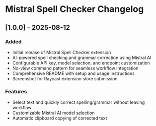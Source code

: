 # Mistral Spell Checker Changelog

## [1.0.0] - 2025-08-12

### Added

- Initial release of Mistral Spell Checker extension
- AI-powered spell checking and grammar correction using Mistral AI
- Configurable API key, model selection, and endpoint customization
- No-view command pattern for seamless workflow integration
- Comprehensive README with setup and usage instructions
- Screenshot for Raycast extension store submission

### Features

- Select text and quickly correct spelling/grammar without leaving workflow
- Customizable Mistral AI model selection
- Automatic clipboard copying of corrected text